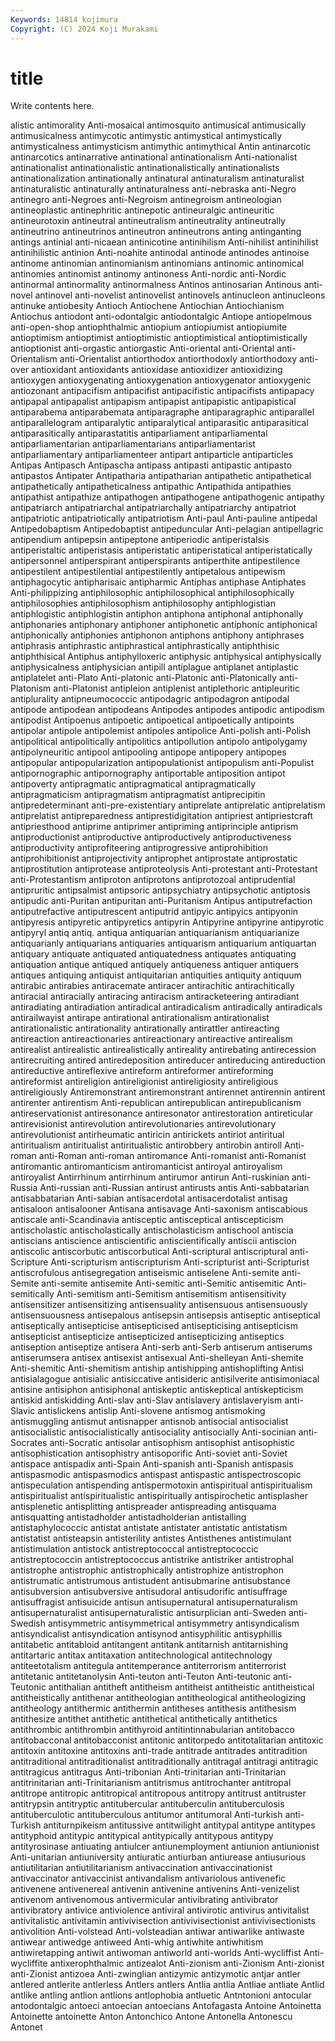```yaml
---
Keywords: 14814 kojimura
Copyright: (C) 2024 Koji Murakami
---
```


# title

Write contents here.



alistic antimorality Anti-mosaical antimosquito antimusical antimusically antimusicalness
antimycotic antimystic antimystical antimystically antimysticalness antimysticism antimythic antimythical Antin antinarcotic
antinarcotics antinarrative antinational antinationalism Anti-nationalist antinationalist antinationalistic antinationalistically antinationalists antinationalization
antinationally antinatural antinaturalism antinaturalist antinaturalistic antinaturally antinaturalness anti-nebraska anti-Negro antinegro
anti-Negroes anti-Negroism antinegroism antineologian antineoplastic antinephritic antinepotic antineuralgic antineuritic antineurotoxin
antineutral antineutralism antineutrality antineutrally antineutrino antineutrinos antineutron antineutrons anting antinganting
antings antinial anti-nicaean antinicotine antinihilism Anti-nihilist antinihilist antinihilistic antinion Anti-noahite
antinodal antinode antinodes antinoise antinome antinomian antinomianism antinomians antinomic antinomical
antinomies antinomist antinomy antinoness Anti-nordic anti-Nordic antinormal antinormality antinormalness Antinos
antinosarian Antinous anti-novel antinovel anti-novelist antinovelist antinovels antinucleon antinucleons antinuke
antiobesity Antioch Antiochene Antiochian Antiochianism Antiochus antiodont anti-odontalgic antiodontalgic Antiope
antiopelmous anti-open-shop antiophthalmic antiopium antiopiumist antiopiumite antioptimism antioptimist antioptimistic antioptimistical
antioptimistically antioptionist anti-orgastic antiorgastic Anti-oriental anti-Oriental anti-Orientalism anti-Orientalist antiorthodox antiorthodoxly
antiorthodoxy anti-over antioxidant antioxidants antioxidase antioxidizer antioxidizing antioxygen antioxygenating antioxygenation
antioxygenator antioxygenic antiozonant antipacifism antipacifist antipacifistic antipacifists antipapacy antipapal antipapalist
antipapism antipapist antipapistic antipapistical antiparabema antiparabemata antiparagraphe antiparagraphic antiparallel antiparallelogram
antiparalytic antiparalytical antiparasitic antiparasitical antiparasitically antiparastatitis antiparliament antiparliamental antiparliamentarian antiparliamentarians
antiparliamentarist antiparliamentary antiparliamenteer antipart antiparticle antiparticles Antipas Antipasch Antipascha antipass
antipasti antipastic antipasto antipastos Antipater Antipatharia antipatharian antipathetic antipathetical antipathetically
antipatheticalness antipathic Antipathida antipathies antipathist antipathize antipathogen antipathogene antipathogenic antipathy
antipatriarch antipatriarchal antipatriarchally antipatriarchy antipatriot antipatriotic antipatriotically antipatriotism Anti-paul Anti-pauline
antipedal Antipedobaptism Antipedobaptist antipeduncular Anti-pelagian antipellagric antipendium antipepsin antipeptone antiperiodic
antiperistalsis antiperistaltic antiperistasis antiperistatic antiperistatical antiperistatically antipersonnel antiperspirant antiperspirants antiperthite
antipestilence antipestilent antipestilential antipestilently antipetalous antipewism antiphagocytic antipharisaic antipharmic Antiphas
antiphase Antiphates Anti-philippizing antiphilosophic antiphilosophical antiphilosophically antiphilosophies antiphilosophism antiphilosophy antiphlogistian
antiphlogistic antiphlogistin antiphon antiphona antiphonal antiphonally antiphonaries antiphonary antiphoner antiphonetic
antiphonic antiphonical antiphonically antiphonies antiphonon antiphons antiphony antiphrases antiphrasis antiphrastic
antiphrastical antiphrastically antiphthisic antiphthisical Antiphus antiphylloxeric antiphysic antiphysical antiphysically antiphysicalness
antiphysician antipill antiplague antiplanet antiplastic antiplatelet anti-Plato Anti-platonic anti-Platonic anti-Platonically
anti-Platonism anti-Platonist antipleion antiplenist antiplethoric antipleuritic antiplurality antipneumococcic antipodagric antipodagron
antipodal antipode antipodean antipodeans Antipodes antipodes antipodic antipodism antipodist Antipoenus
antipoetic antipoetical antipoetically antipoints antipolar antipole antipolemist antipoles antipolice Anti-polish
anti-Polish antipolitical antipolitically antipolitics antipollution antipolo antipolygamy antipolyneuritic antipool antipooling
antipope antipopery antipopes antipopular antipopularization antipopulationist antipopulism anti-Populist antipornographic antipornography
antiportable antiposition antipot antipoverty antipragmatic antipragmatical antipragmatically antipragmaticism antipragmatism antipragmatist
antiprecipitin antipredeterminant anti-pre-existentiary antiprelate antiprelatic antiprelatism antiprelatist antipreparedness antiprestidigitation antipriest
antipriestcraft antipriesthood antiprime antiprimer antipriming antiprinciple antiprism antiproductionist antiproductive antiproductively
antiproductiveness antiproductivity antiprofiteering antiprogressive antiprohibition antiprohibitionist antiprojectivity antiprophet antiprostate antiprostatic
antiprostitution antiprotease antiproteolysis Anti-protestant anti-Protestant anti-Protestantism antiproton antiprotons antiprotozoal antiprudential
antipruritic antipsalmist antipsoric antipsychiatry antipsychotic antiptosis antipudic anti-Puritan antipuritan anti-Puritanism
Antipus antiputrefaction antiputrefactive antiputrescent antiputrid antipyic antipyics antipyonin antipyresis antipyretic
antipyretics antipyrin Antipyrine antipyrine antipyrotic antipyryl antiq antiq. antiqua antiquarian
antiquarianism antiquarianize antiquarianly antiquarians antiquaries antiquarism antiquarium antiquartan antiquary antiquate
antiquated antiquatedness antiquates antiquating antiquation antique antiqued antiquely antiqueness antiquer
antiquers antiques antiquing antiquist antiquitarian antiquities antiquity antiquum antirabic antirabies
antiracemate antiracer antirachitic antirachitically antiracial antiracially antiracing antiracism antiracketeering antiradiant
antiradiating antiradiation antiradical antiradicalism antiradically antiradicals antirailwayist antirape antirational antirationalism
antirationalist antirationalistic antirationality antirationally antirattler antireacting antireaction antireactionaries antireactionary antireactive
antirealism antirealist antirealistic antirealistically antireality antirebating antirecession antirecruiting antired antiredeposition
antireducer antireducing antireduction antireductive antireflexive antireform antireformer antireforming antireformist antireligion
antireligionist antireligiosity antireligious antireligiously Antiremonstrant antiremonstrant antirennet antirennin antirent antirenter
antirentism Anti-republican antirepublican antirepublicanism antireservationist antiresonance antiresonator antirestoration antireticular antirevisionist
antirevolution antirevolutionaries antirevolutionary antirevolutionist antirheumatic antiricin antirickets antiriot antiritual antiritualism
antiritualist antiritualistic antirobbery antirobin antiroll Anti-roman anti-Roman anti-roman antiromance Anti-romanist
anti-Romanist antiromantic antiromanticism antiromanticist antiroyal antiroyalism antiroyalist Antirrhinum antirrhinum antirumor
antirun Anti-ruskinian anti-Russia Anti-russian anti-Russian antirust antirusts antis Anti-sabbatarian antisabbatarian
Anti-sabian antisacerdotal antisacerdotalist antisag antisaloon antisalooner Antisana antisavage Anti-saxonism antiscabious
antiscale anti-Scandinavia antisceptic antisceptical antiscepticism antischolastic antischolastically antischolasticism antischool antiscia
antiscians antiscience antiscientific antiscientifically antiscii antiscion antiscolic antiscorbutic antiscorbutical Anti-scriptural
antiscriptural anti-Scripture Anti-scripturism antiscripturism Anti-scripturist anti-Scripturist antiscrofulous antisegregation antiseismic antiselene
Anti-semite anti-Semite anti-semite antisemite Anti-semitic anti-Semitic antisemitic Anti-semitically Anti-semitism anti-Semitism
antisemitism antisensitivity antisensitizer antisensitizing antisensuality antisensuous antisensuously antisensuousness antisepalous antisepsin
antisepsis antiseptic antiseptical antiseptically antisepticise antisepticised antisepticising antisepticism antisepticist antisepticize
antisepticized antisepticizing antiseptics antiseption antiseptize antisera Anti-serb anti-Serb antiserum antiserums
antiserumsera antisex antisexist antisexual Anti-shelleyan Anti-shemite Anti-shemitic Anti-shemitism antiship antishipping
antishoplifting Antisi antisialagogue antisialic antisiccative antisideric antisilverite antisimoniacal antisine antisiphon
antisiphonal antiskeptic antiskeptical antiskepticism antiskid antiskidding Anti-slav anti-Slav antislavery antislaveryism
anti-Slavic antislickens antislip Anti-slovene antismog antismoking antismuggling antismut antisnapper antisnob
antisocial antisocialist antisocialistic antisocialistically antisociality antisocially Anti-socinian anti-Socrates anti-Socratic antisolar
antisophism antisophist antisophistic antisophistication antisophistry antisoporific Anti-soviet anti-Soviet antispace antispadix
anti-Spain Anti-spanish anti-Spanish antispasis antispasmodic antispasmodics antispast antispastic antispectroscopic antispeculation
antispending antispermotoxin antispiritual antispiritualism antispiritualist antispiritualistic antispiritually antispirochetic antisplasher antisplenetic
antisplitting antispreader antispreading antisquama antisquatting antistadholder antistadholderian antistalling antistaphylococcic antistat
antistate antistater antistatic antistatism antistatist antisteapsin antisterility antistes Antisthenes antistimulant
antistimulation antistock antistreptococcal antistreptococcic antistreptococcin antistreptococcus antistrike antistriker antistrophal antistrophe
antistrophic antistrophically antistrophize antistrophon antistrumatic antistrumous antistudent antisubmarine antisubstance antisubversion
antisubversive antisudoral antisudorific antisuffrage antisuffragist antisuicide antisun antisupernatural antisupernaturalism antisupernaturalist
antisupernaturalistic antisurplician anti-Sweden anti-Swedish antisymmetric antisymmetrical antisymmetry antisyndicalism antisyndicalist antisyndication
antisynod antisyphilitic antisyphillis antitabetic antitabloid antitangent antitank antitarnish antitarnishing antitartaric
antitax antitaxation antitechnological antitechnology antiteetotalism antitegula antitemperance antiterrorism antiterrorist antitetanic
antitetanolysin Anti-teuton anti-Teuton Anti-teutonic anti-Teutonic antithalian antitheft antitheism antitheist antitheistic
antitheistical antitheistically antithenar antitheologian antitheological antitheologizing antitheology antithermic antithermin antitheses
antithesis antithesism antithesize antithet antithetic antithetical antithetically antithetics antithrombic antithrombin
antithyroid antitintinnabularian antitobacco antitobacconal antitobacconist antitonic antitorpedo antitotalitarian antitoxic antitoxin
antitoxine antitoxins anti-trade antitrade antitrades antitradition antitraditional antitraditionalist antitraditionally antitragal
antitragi antitragic antitragicus antitragus Anti-tribonian Anti-trinitarian anti-Trinitarian antitrinitarian anti-Trinitarianism antitrismus
antitrochanter antitropal antitrope antitropic antitropical antitropous antitropy antitrust antitruster antitrypsin
antitryptic antitubercular antituberculin antituberculosis antituberculotic antituberculous antitumor antitumoral Anti-turkish anti-Turkish
antiturnpikeism antitussive antitwilight antitypal antitype antitypes antityphoid antitypic antitypical antitypically
antitypous antitypy antityrosinase antiuating antiulcer antiunemployment antiunion antiunionist Anti-unitarian antiuniversity
antiuratic antiurban antiurease antiusurious antiutilitarian antiutilitarianism antivaccination antivaccinationist antivaccinator antivaccinist
antivandalism antivariolous antivenefic antivenene antivenereal antivenin antivenine antivenins Anti-venizelist antivenom
antivenomous antivermicular antivibrating antivibrator antivibratory antivice antiviolence antiviral antivirotic antivirus
antivitalist antivitalistic antivitamin antivivisection antivivisectionist antivivisectionists antivolition Anti-volstead Anti-volsteadian antiwar
antiwarlike antiwaste antiwear antiwedge antiweed Anti-whig antiwhite antiwhitism antiwiretapping antiwit
antiwoman antiworld anti-worlds Anti-wycliffist Anti-wycliffite antixerophthalmic antizealot Anti-zionism anti-Zionism Anti-zionist
anti-Zionist antizoea Anti-zwinglian antizymic antizymotic antjar antler antlered antlerite antlerless
Antlers antlers Antlia antlia Antliae antliate Antlid antlike antling antlion
antlions antlophobia antluetic Antntonioni antocular antodontalgic antoeci antoecian antoecians Antofagasta
Antoine Antoinetta Antoinette antoinette Anton Antonchico Antone Antonella Antonescu Antonet
